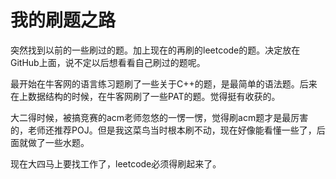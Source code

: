# 我的刷题之路

突然找到以前的一些刷过的题。加上现在的再刷的leetcode的题。决定放在GitHub上面，说不定以后想看看自己刷过的题呢。

最开始在牛客网的语言练习题刷了一些关于C++的题，是最简单的语法题。后来在上数据结构的时候，在牛客网刷了一些PAT的题。觉得挺有收获的。

大二得时候，被搞竞赛的acm老师忽悠的一愣一愣，觉得刷acm题才是最厉害的，老师还推荐POJ。但是我这菜鸟当时根本刷不动，现在好像能看懂一些了，后面就做了一些水题。

现在大四马上要找工作了，leetcode必须得刷起来了。
